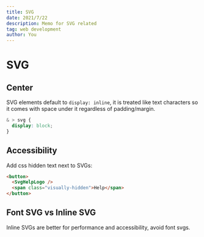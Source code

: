 ```yaml
---
title: SVG
date: 2021/7/22
description: Memo for SVG related
tag: web development
author: You
---
```


# SVG

## Center

SVG elements default to `display: inline`, it is treated like text characters so it comes with space under it regardless of padding/margin.

```css
& > svg {
  display: block;
}
```

## Accessibility

Add css hidden text next to SVGs:

```html
<button>
  <SvgHelpLogo />
  <span class="visually-hidden">Help</span>
</button>
```

## Font SVG vs Inline SVG

Inline SVGs are better for performance and accessibility, avoid font svgs.
